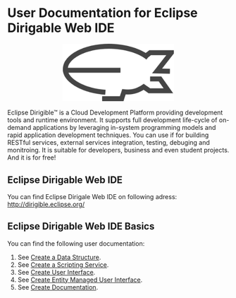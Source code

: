 # User Documentation for Eclipse Dirigable Web IDE

<p align="center">
  <img src="dirigible.png" width="50%" />
</p>


Eclipse Dirigible™ is a Cloud Development Platform providing development tools and runtime environment. It supports full development life-cycle of on-demand applications by leveraging in-system programming models and rapid application development techniques.
You can use if for building RESTful services, external services integration, testing, debuging and monitroing. It is suitable for developers, business and even student projects. And it is for free!

## Eclipse Dirigable Web IDE

You can find Eclipse Dirigale Web IDE on following adress: http://dirigible.eclipse.org/

## Eclipse Dirigable Web IDE Basics

You can find the following user documentation:

1. See [Create a Data Structure][1].
2. See [Create a Scripting Service][2].
3. See [Create User Interface][3].
4. See [Create Entity Managed User Interface][4].
5. See [Create Documentation][5].

[1]: https://github.com/dirigiblelabs/curriculum/blob/master/TonkaJeleva/Documentation/Dirigible%20-%20Basics%20-%201.%20Data%20Structures.md
[2]: https://github.com/dirigiblelabs/curriculum/blob/master/TonkaJeleva/Documentation/Dirigible%20-%20Basics%20-%202.%20Scripting%20Services.md
[3]: https://github.com/dirigiblelabs/curriculum/blob/master/TonkaJeleva/Documentation/Dirigible%20-%20Basics%20-%203.%20User%20Interfaces.md
[4]: https://github.com/dirigiblelabs/curriculum/blob/master/TonkaJeleva/Documentation/Dirigible%20-%20Basics%20-%204.%20Manage%20Entity%20Template.md
[5]: https://github.com/dirigiblelabs/curriculum/blob/master/TonkaJeleva/Documentation/Dirigible%20-%20Basics%20-%205.%20Documentation.md
